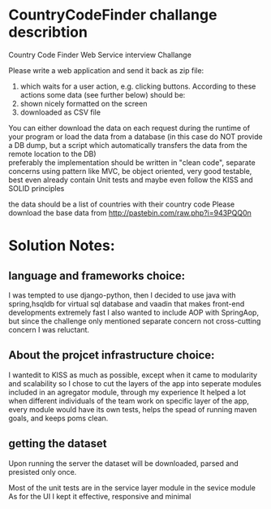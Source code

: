 # CountryCodeFinder challange describtion
Country Code Finder Web Service interview Challange

Please write a web application and send it back as zip file:<p>
1. which waits for a user action, e.g. clicking buttons. According to these actions some data (see further below) should be:
2. shown nicely formatted on the screen
3. downloaded as CSV file<p>

You can either download the data on each request during the runtime of your program or load the data from a database (in this case do NOT provide a DB dump, but a script which automatically transfers the data from the remote location to the DB)<br>
preferably the implementation should be written in "clean code", separate concerns using pattern like MVC, be object oriented, very good testable, best even already contain Unit tests and maybe even follow the KISS and SOLID principles
 
the data should be a list of countries with their country code
Please download the base data from http://pastebin.com/raw.php?i=943PQQ0n

# Solution Notes:
## language and frameworks choice:<br>
I was tempted to use django-python, then I
decided to use java with spring,hsqldb for virtual
sql database and vaadin that makes front-end
developments extremely fast
I also wanted to include AOP with SpringAop,
but since the challenge only mentioned separate
concern not cross-cutting concern I was
reluctant.<p>
## About the projcet infrastructure choice:<br>
I wantedit to KISS as much as possible, except when it
came to modularity and scalability so I chose to
cut the layers of the app into seperate modules
included in an agregator module, through my
experience It helped a lot when different
individuals of the team work on specific layer of
the app, every module would have its own tests,
helps the spead of running maven goals, and
keeps poms clean.<p>
## getting the dataset
Upon running the server the dataset will be
downloaded, parsed and presisted only once.
<p>

Most of the unit tests are in the service layer
module in the sevice module
As for the UI I kept it effective, responsive and minimal
